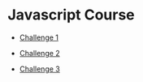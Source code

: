 # Javascript Course

* [Challenge 1](2-JS-basics/challenge%201/index.html)

* [Challenge 2](2-JS-basics/challenge%202/index.html)

* [Challenge 3](2-JS-basics/challenge%203/index.html)
